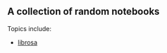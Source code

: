 ## A collection of random notebooks

Topics include:
* [librosa](https://github.com/librosa/librosa)